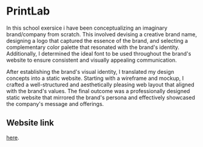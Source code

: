 # PrintLab 
In this school exersice i have been conceptualizing an imaginary brand/company from scratch. This involved devising a creative brand name, designing a logo that captured the essence of the brand, and selecting a complementary color palette that resonated with the brand's identity. Additionally, I determined the ideal font to be used throughout the brand's website to ensure consistent and visually appealing communication.

After establishing the brand's visual identity, I translated my design concepts into a static website. Starting with a wireframe and mockup, I crafted a well-structured and aesthetically pleasing web layout that aligned with the brand's values. The final outcome was a professionally designed static website that mirrored the brand's persona and effectively showcased the company's message and offerings.


## Website link
 [here](https://printlab.netlify.app/).

